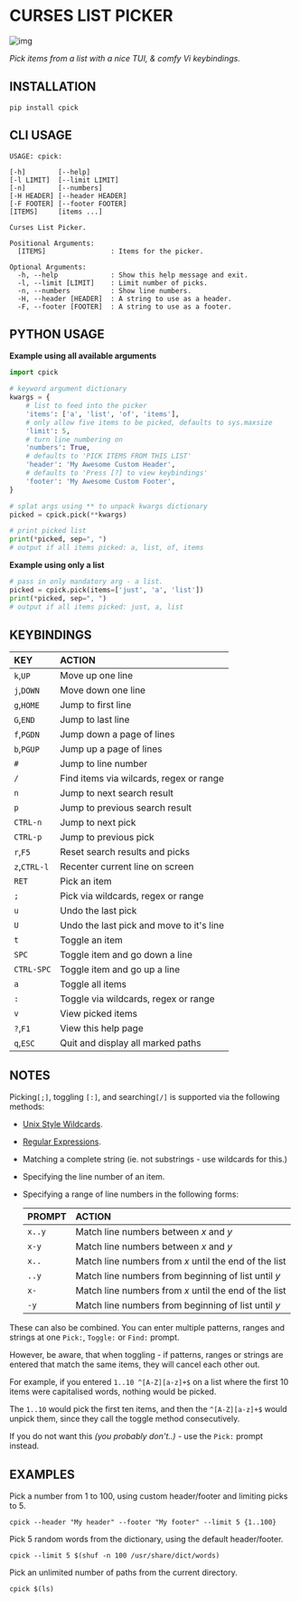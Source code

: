 # CURSES LIST PICKER

![img](./cpick.gif "Curses List Picker")

*Pick items from a list with a nice TUI, & comfy Vi keybindings.*

## INSTALLATION

`pip install cpick`

## CLI USAGE

```
USAGE: cpick:

[-h]        [--help]
[-l LIMIT]  [--limit LIMIT]
[-n]        [--numbers]
[-H HEADER] [--header HEADER]
[-F FOOTER] [--footer FOOTER]
[ITEMS]     [items ...]

Curses List Picker.

Positional Arguments:
  [ITEMS]                : Items for the picker.

Optional Arguments:
  -h, --help             : Show this help message and exit.
  -l, --limit [LIMIT]    : Limit number of picks.
  -n, --numbers          : Show line numbers.
  -H, --header [HEADER]  : A string to use as a header.
  -F, --footer [FOOTER]  : A string to use as a footer.
```

## PYTHON USAGE

**Example using all available arguments**

``` python
import cpick

# keyword argument dictionary
kwargs = {
	# list to feed into the picker
	'items': ['a', 'list', 'of', 'items'],
	# only allow five items to be picked, defaults to sys.maxsize
	'limit': 5,
	# turn line numbering on
	'numbers': True,
	# defaults to 'PICK ITEMS FROM THIS LIST'
	'header': 'My Awesome Custom Header',
	# defaults to 'Press [?] to view keybindings'
	'footer': 'My Awesome Custom Footer',
}

# splat args using ** to unpack kwargs dictionary
picked = cpick.pick(**kwargs)

# print picked list
print(*picked, sep=", ")
# output if all items picked: a, list, of, items
```

**Example using only a list**

``` python
# pass in only mandatory arg - a list.
picked = cpick.pick(items=['just', 'a', 'list'])
print(*picked, sep=", ")
# output if all items picked: just, a, list
```

## KEYBINDINGS

| **KEY**      | **ACTION**                                |
|:-------------|:------------------------------------------|
| `k`,`UP`     | Move up one line                          |
| `j`,`DOWN`   | Move down one line                        |
| `g`,`HOME`   | Jump to first line                        |
| `G`,`END`    | Jump to last line                         |
| `f`,`PGDN`   | Jump down a page of lines                 |
| `b`,`PGUP`   | Jump up a page of lines                   |
| `#`          | Jump to line number                       |
| `/`          | Find items via wilcards, regex or range   |
| `n`          | Jump to next search result                |
| `p`          | Jump to previous search result            |
| `CTRL-n`     | Jump to next pick                         |
| `CTRL-p`     | Jump to previous pick                     |
| `r`,`F5`     | Reset search results and picks            |
| `z`,`CTRL-l` | Recenter current line on screen           |
| `RET`        | Pick an item                              |
| `;`          | Pick via wildcards, regex or range        |
| `u`          | Undo the last pick                        |
| `U`          | Undo the last pick and move to it\'s line |
| `t`          | Toggle an item                            |
| `SPC`        | Toggle item and go down a line            |
| `CTRL-SPC`   | Toggle item and go up a line              |
| `a`          | Toggle all items                          |
| `:`          | Toggle via wildcards, regex or range      |
| `v`          | View picked items                         |
| `?`,`F1`     | View this help page                       |
| `q`,`ESC`    | Quit and display all marked paths         |

## NOTES

Picking`[;]`, toggling `[:]`, and searching`[/]` is supported via the following
methods:

- [Unix Style Wildcards](https://docs.python.org/3/library/fnmatch.html).
- [Regular Expressions](https://docs.python.org/3/howto/regex.html).
- Matching a complete string (ie. not substrings - use wildcards for this.)
- Specifying the line number of an item.
- Specifying a range of line numbers in the following forms:

  | **PROMPT** | **ACTION**                                            |
  |:-----------|:------------------------------------------------------|
  | `x..y`     | Match line numbers between *x* and *y*                |
  | `x-y`      | Match line numbers between *x* and *y*                |
  | `x..`      | Match line numbers from *x* until the end of the list |
  | `..y`      | Match line numbers from beginning of list until *y*   |
  | `x-`       | Match line numbers from *x* until the end of the list |
  | `-y`       | Match line numbers from beginning of list until *y*   |

These can also be combined. You can enter multiple patterns, ranges and strings
at one `Pick:`, `Toggle:` or `Find:` prompt.

However, be aware, that when toggling - if patterns, ranges or strings are
entered that match the same items, they will cancel each other out.

For example, if you entered `1..10 ^[A-Z][a-z]+$` on a list where the first 10
items were capitalised words, nothing would be picked.

The `1..10` would pick the first ten items, and then the `^[A-Z][a-z]+$` would
unpick them, since they call the toggle method consecutively.

If you do not want this *(you probably don't..)* - use the `Pick:` prompt
instead.

## EXAMPLES

Pick a number from 1 to 100, using custom header/footer and limiting picks to 5.

`cpick --header "My header" --footer "My footer" --limit 5 {1..100}`

Pick 5 random words from the dictionary, using the default header/footer.

`cpick --limit 5 $(shuf -n 100 /usr/share/dict/words)`

Pick an unlimited number of paths from the current directory.

`cpick $(ls)`
